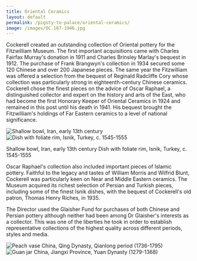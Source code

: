 ```yaml
---
title: Oriental Ceramics
layout: default
permalink: /pigsty-to-palace/oriental-ceramics/
image: /images/OC.167-1946.jpg
---
```

Cockerell created an outstanding collection of Oriental pottery for the Fitzwilliam Museum. The first important acquisitions came with Charles Fairfax Murray's donation in 1911 and Charles Brinsley Marlay's bequest in 1912. The purchase of Frank Brangwyn's collection in 1934 secured some 120 Chinese and over 200 Japanese pieces. The same year the Fitzwilliam was offered a selection from the bequest of Reginald Radcliffe Cory whose collection was particularly strong in eighteenth-century Chinese ceramics. Cockerell chose the finest pieces on the advice of Oscar Raphael, a distinguished collector and expert on the history and arts of the East, who had become the first Honorary Keeper of Oriental Ceramics in 1924 and remained in this post until his death in 1941. His bequest brought the Fitzwilliam's holdings of Far Eastern ceramics to a level of national significance.

<img alt="Shallow bowl, Iran, early 13th century" class="img-fluid" src="{{site.baseurl}}/images/OC.167-1946.jpg"  title="Shallow bowl, Iran, early 13th century">
<img alt="Dish with foliate rim, Isnik, Turkey, c. 1545-1555" class="img-fluid" src="{{site.baseurl}}/images/C.23-1950.jpg" title="Dish with foliate rim Turkey, Isnik, c. 1545-1555">

Shallow bowl, Iran, early 13th century
Dish with foliate rim, Isnik, Turkey, c. 1545-1555

Oscar Raphael's collection also included important pieces of Islamic pottery. Faithful to the legacy and tastes of William Morris and Wilfrid Blunt, Cockerell was particularly keen on Near and Middle Eastern ceramics. The Museum acquired its richest selection of Persian and Turkish pieces, including some of the finest Isnik dishes, with the bequest of Cockerell's old patron, Thomas Henry Riches, in 1935.

The Director used the Glaisher Fund for purchases of both Chinese and Persian pottery although neither had been among Dr Glaisher's interests as a collector. This was one of the liberties he took in order to establish representative collections of the highest quality across different periods, styles and media.

<img alt="Peach vase China, Qing Dynasty, Qianlong period (1736-1795)" class="img-fluid" src="{{site.baseurl}}/images/OC.40-1936.jpg"  title="Peach vase China, Qing Dynasty, Qianlong period (1736-1795)"><img alt="Guan jar China, Jiangxi Province, Yuan Dynasty (1279-1368)" class="img-fluid" src="{{site.baseurl}}/images/OC.93-1946.jpg" title="Guan jar China, Jingdezhen, Jiangxi Province, Yuan Dynasty (1279-1368)">
